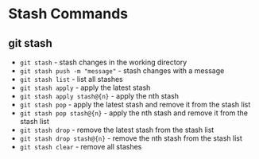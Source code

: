 # Stash Commands

## git stash

- `git stash` - stash changes in the working directory
- `git stash push -m "message"` - stash changes with a message
- `git stash list` - list all stashes
- `git stash apply` - apply the latest stash
- `git stash apply stash@{n}` - apply the nth stash
- `git stash pop` - apply the latest stash and remove it from the stash list
- `git stash pop stash@{n}` - apply the nth stash and remove it from the stash list
- `git stash drop` - remove the latest stash from the stash list
- `git stash drop stash@{n}` - remove the nth stash from the stash list
- `git stash clear` - remove all stashes
